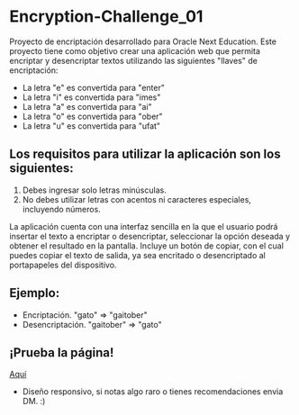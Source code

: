# Encryption-Challenge_01
Proyecto de encriptación desarrollado para Oracle Next Education. Este proyecto tiene como objetivo crear una aplicación web que permita 
encriptar y desencriptar textos utilizando las siguientes "llaves" de encriptación:

* La letra "e" es convertida para "enter"
* La letra "i" es convertida para "imes"
* La letra "a" es convertida para "ai"
* La letra "o" es convertida para "ober"
* La letra "u" es convertida para "ufat"
## Los requisitos para utilizar la aplicación son los siguientes:

1. Debes ingresar solo letras minúsculas.
2. No debes utilizar letras con acentos ni caracteres especiales, incluyendo números.

La aplicación cuenta con una interfaz sencilla en la que el usuario podrá insertar el texto a encriptar o desencriptar, 
seleccionar la opción deseada y obtener el resultado en la pantalla. Incluye un botón de copiar, con el cual puedes copiar el texto
de salida, ya sea encritado o desencriptado al portapapeles del dispositivo.

## Ejemplo:
* Encriptación.
"gato" => "gaitober"
* Desencriptación.
"gaitober" => "gato"

## ¡Prueba la página!
[Aquí](https://luishervic.github.io/Encryption-Challenge_01/)
* Diseño responsivo, si notas algo raro o tienes recomendaciones envia DM. :)
